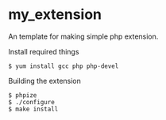 my_extension
=======

An template for making simple php extension.

Install required things
```
$ yum install gcc php php-devel
```

Building the extension
```
$ phpize
$ ./configure
$ make install
```
